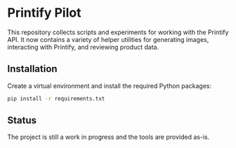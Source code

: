 # Printify Pilot

This repository collects scripts and experiments for working with the Printify API.  It now contains a variety of helper utilities for generating images, interacting with Printify, and reviewing product data.

## Installation

Create a virtual environment and install the required Python packages:

```bash
pip install -r requirements.txt
```

## Status

The project is still a work in progress and the tools are provided as-is.

